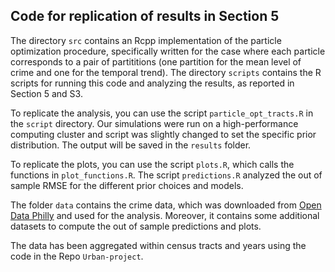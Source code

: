 ## Code for replication of results in Section 5

The directory `src` contains an Rcpp implementation of the particle optimization procedure, specifically written for the case where each particle corresponds to a pair of partititions (one partition for the mean level of crime and one for the temporal trend). 
The directory `scripts` contains the R scripts for running this code and analyzing the results, as reported in Section 5  and S3.

To replicate the analysis, you can use the script `particle_opt_tracts.R` in the `script` directory. 
Our simulations were run on a high-performance computing cluster and script was slightly changed to set the specific prior distribution. The output will be saved in the `results` folder.

To replicate the plots, you can use the script `plots.R`, which calls the functions in `plot_functions.R`. 
The script `predictions.R` analyzed the out of sample RMSE for the different prior choices and models.

The folder `data` contains the crime data, which was downloaded from [Open Data Philly](https://www.opendataphilly.org/dataset/crime-incidents) and used for the analysis. Moreover, it contains some additional datasets to compute the out of sample predictions and plots.

The data has been aggregated within census tracts and years using the code in the Repo `Urban-project`.
